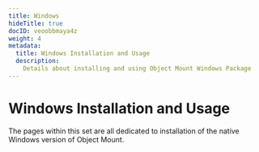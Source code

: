 ```yaml
---
title: Windows
hideTitle: true
docID: veoobbmaya4z
weight: 4
metadata:
  title: Windows Installation and Usage
  description:
    Details about installing and using Object Mount Windows Package
---
```


# Windows Installation and Usage

The pages within this set are all dedicated to installation of the native Windows version of Object Mount.